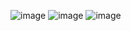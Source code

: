 ![image](https://github.com/NelsonModenezNeto/ElectronPagamento/assets/99834482/528ca945-e5e6-4700-bb6e-63dc798ba907)
![image](https://github.com/NelsonModenezNeto/ElectronPagamento/assets/99834482/b9e9d2e2-58be-42ae-bf31-350fa05fdafb)
![image](https://github.com/NelsonModenezNeto/ElectronPagamento/assets/99834482/008f4d7c-7e33-48c4-90fb-c39635515b76)
